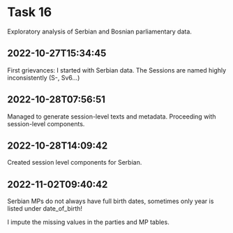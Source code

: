 # Task 16 

Exploratory analysis of Serbian and Bosnian parliamentary data.

## 2022-10-27T15:34:45

First grievances: I started with Serbian data. The Sessions are named highly inconsistently (S-, Sv6...)

## 2022-10-28T07:56:51

Managed to generate session-level texts and metadata. Proceeding with session-level components.

## 2022-10-28T14:09:42

Created session level components for Serbian.

## 2022-11-02T09:40:42

Serbian MPs do not always have full birth dates, sometimes only year is listed under date_of_birth! 

I impute the missing values in the parties and MP tables. 